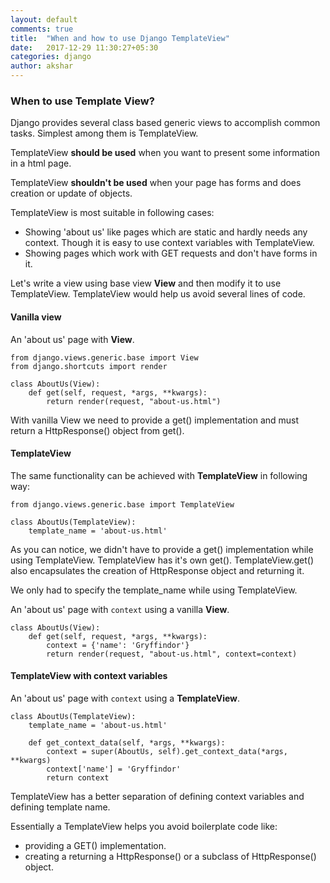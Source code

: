 ```yaml
---
layout: default
comments: true
title:  "When and how to use Django TemplateView"
date:   2017-12-29 11:30:27+05:30
categories: django
author: akshar
---
```

### When to use Template View?

Django provides several class based generic views to accomplish common tasks. Simplest among them is TemplateView.

TemplateView **should be used** when you want to present some information in a html page.

TemplateView **shouldn't be used** when your page has forms and does creation or update of objects.

TemplateView is most suitable in following cases:

* Showing 'about us' like pages which are static and hardly needs any context. Though it is easy to use context variables with TemplateView.
* Showing pages which work with GET requests and don't have forms in it.

Let's write a view using base view **View** and then modify it to use TemplateView. TemplateView would help us avoid several lines of code.

#### Vanilla view

An 'about us' page with **View**.

	from django.views.generic.base import View
	from django.shortcuts import render

	class AboutUs(View):
		def get(self, request, *args, **kwargs):
			return render(request, "about-us.html")

With vanilla View we need to provide a get() implementation and must return a HttpResponse() object from get().

#### TemplateView

The same functionality can be achieved with **TemplateView** in following way:

	from django.views.generic.base import TemplateView

	class AboutUs(TemplateView):
		template_name = 'about-us.html'

As you can notice, we didn't have to provide a get() implementation while using TemplateView. TemplateView has it's own get(). TemplateView.get() also encapsulates the creation of HttpResponse object and returning it.

We only had to specify the template_name while using TemplateView.

An 'about us' page with `context` using a vanilla **View**.

	class AboutUs(View):
		def get(self, request, *args, **kwargs):
			context = {'name': 'Gryffindor'}
			return render(request, "about-us.html", context=context)

#### TemplateView with context variables

An 'about us' page with `context` using a **TemplateView**.

	class AboutUs(TemplateView):
		template_name = 'about-us.html'

		def get_context_data(self, *args, **kwargs):
			context = super(AboutUs, self).get_context_data(*args, **kwargs)
			context['name'] = 'Gryffindor'
			return context

TemplateView has a better separation of defining context variables and defining template name.

Essentially a TemplateView helps you avoid boilerplate code like:

* providing a GET() implementation.
* creating a returning a HttpResponse() or a subclass of HttpResponse() object.


